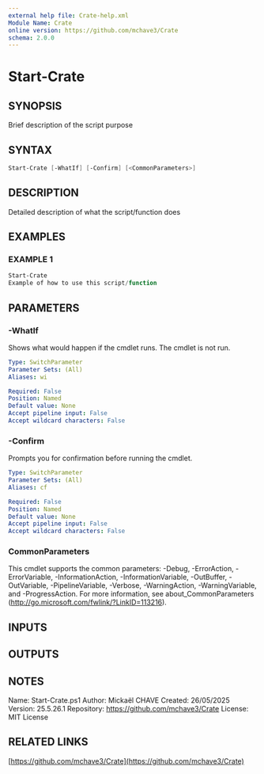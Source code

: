 ```yaml
---
external help file: Crate-help.xml
Module Name: Crate
online version: https://github.com/mchave3/Crate
schema: 2.0.0
---
```


# Start-Crate

## SYNOPSIS

Brief description of the script purpose

## SYNTAX

```powershell
Start-Crate [-WhatIf] [-Confirm] [<CommonParameters>]
```

## DESCRIPTION

Detailed description of what the script/function does

## EXAMPLES

### EXAMPLE 1

```powershell
Start-Crate
Example of how to use this script/function
```

## PARAMETERS

### -WhatIf

Shows what would happen if the cmdlet runs.
The cmdlet is not run.

```yaml
Type: SwitchParameter
Parameter Sets: (All)
Aliases: wi

Required: False
Position: Named
Default value: None
Accept pipeline input: False
Accept wildcard characters: False
```

### -Confirm

Prompts you for confirmation before running the cmdlet.

```yaml
Type: SwitchParameter
Parameter Sets: (All)
Aliases: cf

Required: False
Position: Named
Default value: None
Accept pipeline input: False
Accept wildcard characters: False
```

### CommonParameters

This cmdlet supports the common parameters: -Debug, -ErrorAction, -ErrorVariable, -InformationAction, -InformationVariable, -OutBuffer, -OutVariable, -PipelineVariable, -Verbose, -WarningAction, -WarningVariable, and -ProgressAction. 
For more information, see about_CommonParameters (http://go.microsoft.com/fwlink/?LinkID=113216).

## INPUTS

## OUTPUTS

## NOTES

Name:        Start-Crate.ps1
Author:      Mickaël CHAVE
Created:     26/05/2025
Version:     25.5.26.1
Repository:  https://github.com/mchave3/Crate
License:     MIT License

## RELATED LINKS

[https://github.com/mchave3/Crate](https://github.com/mchave3/Crate)
